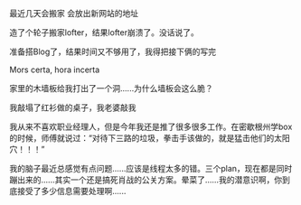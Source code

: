 最近几天会搬家
会放出新网站的地址




造了个轮子搬家lofter，结果lofter崩溃了。没话说了。

准备搭Blog了，结果时间又不够用了，我得把接下俩的写完

Mors certa, hora incerta



家里的木墙板给我打出了一个洞......为什么墙板会这么脆？

我敲塌了红衫做的桌子，我老婆敲我

我从来不喜欢职业经理人，但是今年我还是推了很多很多工作。在密歇根州学box的时候，师傅就说过：“对待下三路的垃圾，拳击手该做的，就是猛击他们的太阳穴！！！”

我的脑子最近总感觉有点问题......应该是线程太多的错。三个plan，现在都是同时蹦出来的......其实一个还是搞死肖战的公关方案。晕菜了......我的潜意识啊，你到底接受了多少信息需要处理啊......
